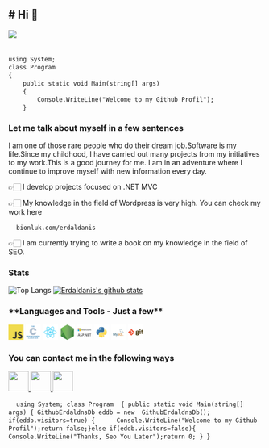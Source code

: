  <h2>     # Hi 🧐 </h2>
 
   ![](https://komarev.com/ghpvc/?username=your-github-erdaldanis&label=PROFILE+VIEWS)
   
  <pre> <code> 
using System;
class Program
{
    public static void Main(string[] args)
    {
        Console.WriteLine("Welcome to my Github Profil");
    } </code> </pre>


<h3> Let me talk about myself in a few sentences  </h3
   
   I am one of those rare people who do their dream job.Software is my life.Since my childhood, I have carried out many projects from my initiatives to my work.This is a good journey for me. I am in an adventure where I continue to improve myself with new information every day.

👉🏻 I develop projects focused on .NET MVC
  
👉🏻 My knowledge in the field of Wordpress is very high. You can check my work here
      <pre> <code> bionluk.com/erdaldanis </code> </pre>

👉🏻 I am currently trying to write a book on my knowledge in the field of SEO.

<h3> Stats </h3>

![Top Langs](https://github-readme-stats.vercel.app/api/top-langs/?username=erdaldanis)
[![Erdaldanis's github stats](https://github-readme-stats.vercel.app/api?username=Erdaldanis&count_private=false&show_icons=false&theme=react&hide_rank=false)](https://github.com/erdaldanis/github-readme-stats) 




<h3>**Languages and Tools - Just a few**  </h3>
<code><img height="30" src="https://raw.githubusercontent.com/github/explore/80688e429a7d4ef2fca1e82350fe8e3517d3494d/topics/javascript/javascript.png"></code>
<code><img height="30" src="https://raw.githubusercontent.com/github/explore/80688e429a7d4ef2fca1e82350fe8e3517d3494d/topics/c/c.png"></code>
<code><img height="30" src="https://raw.githubusercontent.com/github/explore/80688e429a7d4ef2fca1e82350fe8e3517d3494d/topics/react/react.png"></code>
<code><img height="30" src="https://raw.githubusercontent.com/github/explore/80688e429a7d4ef2fca1e82350fe8e3517d3494d/topics/nodejs/nodejs.png"></code>
<code><img height="30" src="https://raw.githubusercontent.com/github/explore/80688e429a7d4ef2fca1e82350fe8e3517d3494d/topics/aspnet/aspnet.png"></code>
<code><img height="30" src="https://raw.githubusercontent.com/github/explore/80688e429a7d4ef2fca1e82350fe8e3517d3494d/topics/python/python.png"></code>
<code><img height="30" src="https://raw.githubusercontent.com/github/explore/80688e429a7d4ef2fca1e82350fe8e3517d3494d/topics/mysql/mysql.png"></code>
<code><img height="30" src="https://raw.githubusercontent.com/github/explore/80688e429a7d4ef2fca1e82350fe8e3517d3494d/topics/git/git.png"></code>
<h3> You can contact me in the following ways </h3

<a href="https://www.instagram.com/erdaldanis/"><img src="https://cdn1.iconfinder.com/data/icons/social-media-circle-7/512/Circled_Instagram_svg-512.png" width=40 height=40></img> </a>
<a href="https://twitter.com/erdaaldanis"><img src="https://cdn1.iconfinder.com/data/icons/social-media-circle-7/512/Circled_Twitter_svg-512.png" width=40 height=40></img> </a>
<a href="https://www.linkedin.com/in/erdaldanis/"><img src="https://cdn1.iconfinder.com/data/icons/social-media-circle-7/512/Circled_Linkedin_svg-512.png" width=40 height=40></img> </a>

<pre> <code> using System; class Program  { public static void Main(string[] args) { GithubErdaldnsDb eddb = new  GithubErdaldnsDb(); if(eddb.visitors=true) {      Console.WriteLine("Welcome to my Github Profil");return false;}else if(eddb.visitors=false){ Console.WriteLine("Thanks, Seo You Later");return 0; } } </code></pre>


  
